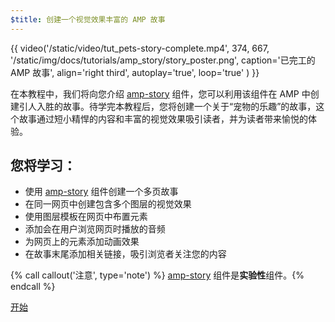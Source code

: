 ```yaml
---
$title: 创建一个视觉效果丰富的 AMP 故事
---
```


{{ video('/static/video/tut_pets-story-complete.mp4', 374, 667, '/static/img/docs/tutorials/amp_story/story_poster.png', caption='已完工的 AMP 故事', align='right third', autoplay='true', loop='true' ) }}

在本教程中，我们将向您介绍 [amp-story](/zh_cn/docs/reference/components/amp-story.html) 组件，您可以利用该组件在 AMP 中创建引人入胜的故事。待学完本教程后，您将创建一个关于“宠物的乐趣”的故事，这个故事通过短小精悍的内容和丰富的视觉效果吸引读者，并为读者带来愉悦的体验。

## 您将学习：

- 使用 [amp-story](/zh_cn/docs/reference/components/amp-story.html) 组件创建一个多页故事
- 在同一网页中创建包含多个图层的视觉效果
- 使用图层模板在网页中布置元素
- 添加会在用户浏览网页时播放的音频
- 为网页上的元素添加动画效果
- 在故事末尾添加相关链接，吸引浏览者关注您的内容

{% call callout('注意', type='note') %} [amp-story](/zh_cn/docs/reference/components/amp-story.html) 组件是**实验性**组件。{% endcall %}


<div class="start-button">
<a class="button" href="/zh_cn/docs/getting_started/visual_story/setting_up.html"><span class="arrow-next">开始</span></a>
</div>
 
